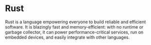 # Rust

Rust is a language empowering everyone to build reliable and efficient software. It is blazingly fast and memory-efficient: with no runtime or garbage collector, it can power performance-critical services, run on embedded devices, and easily integrate with other languages.